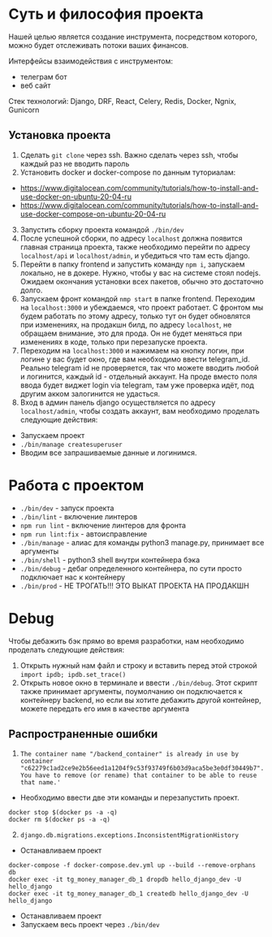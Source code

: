 # Суть и философия проекта
Нашей целью является создание инструмента, посредством которого, можно будет отслеживать потоки ваших финансов.

Интерфейсы взаимодействия с инструментом:
- телеграм бот
- веб сайт

Стек технологий: Django, DRF, React, Celery, Redis, Docker, Ngnix, Gunicorn

## Установка проекта

1. Сделать 
```git clone```
 через ssh. Важно сделать через ssh, чтобы каждый раз не вводить пароль
2. Установить docker и docker-compose по данным туториалам:
- https://www.digitalocean.com/community/tutorials/how-to-install-and-use-docker-on-ubuntu-20-04-ru
- https://www.digitalocean.com/community/tutorials/how-to-install-and-use-docker-compose-on-ubuntu-20-04-ru

3. Запустить сборку проекта командой 
```./bin/dev```
4. После успешной сборки, по адресу ```localhost``` должна появится главная страница проекта, также необходимо перейти по адресу ```localhost/api``` и 
```localhost/admin```, и убедиться что там есть django.
5. Перейти в папку frontend и запустить команду ```npm i```, запускаем локально, не в докере. Нужно, чтобы у вас на системе стоял nodejs. Ожидаем окончания установки всех пакетов, обычно это достаточно долго.
6. Запускаем фронт командой ```nmp start``` в папке frontend. Переходим на ```localhost:3000``` и убеждаемся, что проект работает. С фронтом мы будем работать по этому адресу, только тут он будет обновлятся при изменениях, на продакшн билд, по адресу ```localhost```, не обращаем внимание, это для прода. Он не будет меняться при изменениях в коде, только при перезапуске проекта.
7. Переходим на ```localhost:3000``` и нажимаем на кнопку логин, при логине у вас будет окно, где вам необходимо ввести telegram_id.
Реально telegram id не проверяется, так что можете вводить любой и логинится, каждый id - отдельный аккаунт.
На проде вместо поля ввода будет виджет login via telegram, там уже проверка идёт, под другим акком залогинится не удасться.
8. Вход в админ панель django осуществляется по адресу ```localhost/admin```, чтобы создать аккаунт, вам необходимо проделать следующие действия:
- Запускаем проект
- ```./bin/manage createsuperuser ```
- Вводим все запрашиваемые данные и логинимся.

# Работа с проектом
- ```./bin/dev``` - запуск проекта
- ```./bin/lint``` - включение линтеров
- ```npm run lint``` - включение линтеров для фронта
- ```npm run lint:fix``` - автоисправление
- ```./bin/manage``` - алиас для команды python3 manage.py, принимает все аргументы
- ```./bin/shell``` - python3 shell внутри контейнера бэка
- ```./bin/debug``` - дебаг определенного контейнера, по сути просто подключает нас к контейнеру
- ```./bin/prod``` - НЕ ТРОГАТЬ!!! ЭТО ВЫКАТ ПРОЕКТА НА ПРОДАКШН

# Debug
Чтобы дебажить бэк прямо во время разработки, нам необходимо проделать следующие действия:
1. Открыть нужный нам файл и строку и вставить перед этой строкой ```import ipdb; ipdb.set_trace()```
2. Открыть новое окно в терминале и ввести ```./bin/debug```. Этот скрипт также принимает аргументы, поумолчанию он подключается к контейнеру backend, но если вы хотите дебажить другой контейнер, можете передать его имя в качестве аргумента

## Распространенные ошибки
1. ```The container name "/backend_container" is already in use by container "c62279c1ad2ce9e2b56eed1a1204f9c53f93749f6b03d9aca5be3e0df30449b7". You have to remove (or rename) that container to be able to reuse that name.'```
- Необходимо ввести две эти команды и перезапустить проект.
```
docker stop $(docker ps -a -q)
docker rm $(docker ps -a -q)
```
2. ```django.db.migrations.exceptions.InconsistentMigrationHistory```
- Останавливаем проект
```
docker-compose -f docker-compose.dev.yml up --build --remove-orphans db
docker exec -it tg_money_manager_db_1 dropdb hello_django_dev -U hello_django
docker exec -it tg_money_manager_db_1 createdb hello_django_dev -U hello_django
```
- Останавливаем проект
- Запускаем весь проект через ```./bin/dev```
